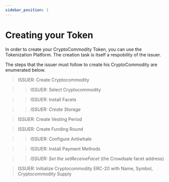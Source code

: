 ```yaml
---
sidebar_position: 1
---
```


# Creating your Token

In order to create your CryptoCommodity Token, you can use the Tokenization Platform. The creation task is itself a respobility of the issuer.

The steps that the issuer must follow to create his CryptoCommodity are enumerated below.

> ISSUER: Create Cryptocommodity

>> ISSUER: Select Cryptocommodity

>> ISSUER: Install Facets

>> _ISSUER: Create Storage_ 

> ISSUER: Create Vesting Period

> ISSUER: Create Funding Round

>> ISSUER: Configure Antiwhale

>> ISSUER: Install Payment Methods

>> _ISSUER: Set the setReceiveFacet_ (the Crowdsale facet address)

> ISSUER: Initialize Cryptocommodity ERC-20 with Name, Symbol, Cryptocommodity Supply